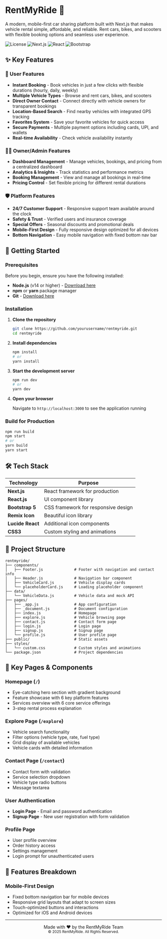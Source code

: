 # RentMyRide 🚗

A modern, mobile-first car sharing platform built with Next.js that makes vehicle rental simple, affordable, and reliable. Rent cars, bikes, and scooters with flexible booking options and seamless user experience.

![License](https://img.shields.io/badge/license-MIT-blue.svg)
![Next.js](https://img.shields.io/badge/Next.js-14+-black)
![React](https://img.shields.io/badge/React-18+-61DAFB)
![Bootstrap](https://img.shields.io/badge/Bootstrap-5-7952B3)

## ✨ Key Features

### 🎯 User Features
- **Instant Booking** - Book vehicles in just a few clicks with flexible durations (hourly, daily, weekly)
- **Multiple Vehicle Types** - Browse and rent cars, bikes, and scooters
- **Direct Owner Contact** - Connect directly with vehicle owners for transparent bookings
- **Location-Based Search** - Find nearby vehicles with integrated GPS tracking
- **Favorites System** - Save your favorite vehicles for quick access
- **Secure Payments** - Multiple payment options including cards, UPI, and wallets
- **Real-time Availability** - Check vehicle availability instantly

### 👨‍💼 Owner/Admin Features
- **Dashboard Management** - Manage vehicles, bookings, and pricing from a centralized dashboard
- **Analytics & Insights** - Track statistics and performance metrics
- **Booking Management** - View and manage all bookings in real-time
- **Pricing Control** - Set flexible pricing for different rental durations

### 🛡️ Platform Features
- **24/7 Customer Support** - Responsive support team available around the clock
- **Safety & Trust** - Verified users and insurance coverage
- **Special Offers** - Seasonal discounts and promotional deals
- **Mobile-First Design** - Fully responsive design optimized for all devices
- **Bottom Navigation** - Easy mobile navigation with fixed bottom nav bar

## 🚀 Getting Started

### Prerequisites

Before you begin, ensure you have the following installed:
- **Node.js** (v14 or higher) - [Download here](https://nodejs.org/)
- **npm** or **yarn** package manager
- **Git** - [Download here](https://git-scm.com/)

### Installation

1. **Clone the repository**
   ```bash
   git clone https://github.com/yourusername/rentmyride.git
   cd rentmyride
   ```

2. **Install dependencies**
   ```bash
   npm install
   # or
   yarn install
   ```

3. **Start the development server**
   ```bash
   npm run dev
   # or
   yarn dev
   ```

4. **Open your browser**
   
   Navigate to `http://localhost:3000` to see the application running

### Build for Production

```bash
npm run build
npm start
# or
yarn build
yarn start
```

## 🛠️ Tech Stack

| Technology | Purpose |
|------------|---------|
| **Next.js** | React framework for production |
| **React.js** | UI component library |
| **Bootstrap 5** | CSS framework for responsive design |
| **Remix Icon** | Beautiful icon library |
| **Lucide React** | Additional icon components |
| **CSS3** | Custom styling and animations |

## 📁 Project Structure

```
rentmyride/
├── components/
│   ├── Footer.js              # Footer with navigation and contact info
│   ├── Header.js              # Navigation bar component
│   ├── VehicleCard.js         # Vehicle display cards
│   └── placeholderCard.js     # Loading placeholder component
├── data/
│   └── VehicleData.js         # Vehicle data and mock API
├── pages/
│   ├── _app.js                # App configuration
│   ├── _document.js           # Document configuration
│   ├── index.js               # Homepage
│   ├── explore.js             # Vehicle browsing page
│   ├── contact.js             # Contact form page
│   ├── login.js               # Login page
│   ├── signup.js              # Signup page
│   └── profile.js             # User profile page
├── public/                    # Static assets
├── styles/
│   └── custom.css             # Custom styles and animations
└── package.json               # Project dependencies
```

## 🎨 Key Pages & Components

### Homepage (`/`)
- Eye-catching hero section with gradient background
- Feature showcase with 6 key platform features
- Services overview with 6 core service offerings
- 3-step rental process explanation

### Explore Page (`/explore`)
- Vehicle search functionality
- Filter options (vehicle type, rate, fuel type)
- Grid display of available vehicles
- Vehicle cards with detailed information

### Contact Page (`/contact`)
- Contact form with validation
- Service selection dropdown
- Vehicle type radio buttons
- Message textarea

### User Authentication
- **Login Page** - Email and password authentication
- **Signup Page** - New user registration with form validation

### Profile Page
- User profile overview
- Order history access
- Settings management
- Login prompt for unauthenticated users

## 🎯 Features Breakdown

### Mobile-First Design
- Fixed bottom navigation bar for mobile devices
- Responsive grid layouts that adapt to screen sizes
- Touch-optimized buttons and interactions
- Optimized for iOS and Android devices
  
---

<div align="center">
  Made with ❤️ by the RentMyRide Team
  <br/>
  <sub>© 2025 RentMyRide. All Rights Reserved.</sub>
</div>
